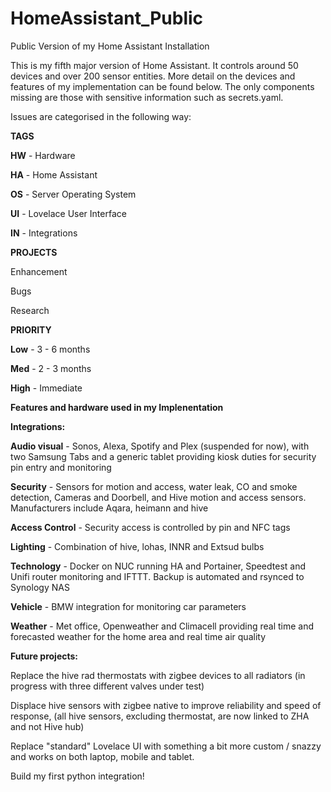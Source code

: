 # HomeAssistant_Public
 Public Version of my Home Assistant Installation 

This is my fifth major version of Home Assistant. It controls around 50 devices and over 200 sensor entities. More detail on the devices and features of my implementation can be found below. The only components missing are those with sensitive information such as secrets.yaml. 

Issues are categorised in the following way: 

**TAGS**

**HW** - Hardware

**HA** - Home Assistant 

**OS** - Server Operating System 

**UI** - Lovelace User Interface

**IN** - Integrations

**PROJECTS**

Enhancement

Bugs

Research

**PRIORITY**

**Low** - 3 - 6 months 

**Med** - 2 - 3 months 

**High** - Immediate 


**Features and hardware used in my Implenentation**

**Integrations:**

**Audio visual** - Sonos, Alexa, Spotify and Plex (suspended for now), with two Samsung Tabs and a generic tablet providing kiosk duties for security pin entry and monitoring

**Security** - Sensors for motion and access, water leak, CO and smoke detection, Cameras and Doorbell, and Hive motion and access sensors. Manufacturers include Aqara, heimann and hive

**Access Control** - Security access is controlled by pin and NFC tags

**Lighting** - Combination of hive, lohas, INNR and Extsud bulbs

**Technology** - Docker on NUC running HA and Portainer, Speedtest and Unifi router monitoring and IFTTT. Backup is automated and rsynced to Synology NAS 

**Vehicle** - BMW integration for monitoring car parameters

**Weather** - Met office, Openweather and Climacell providing real time and forecasted weather for the home area and real time air quality

**Future projects:**

Replace the hive rad thermostats with zigbee devices to all radiators (in progress with three different valves under test) 

Displace hive sensors with zigbee native to improve reliability and speed of response, (all hive sensors, excluding thermostat, are now linked to ZHA and not Hive hub)

Replace "standard" Lovelace UI with something a bit more custom / snazzy and works on both laptop, mobile and tablet.

Build my first python integration!

